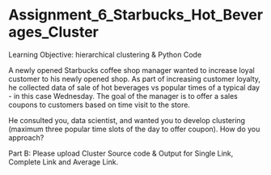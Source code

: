 # Assignment_6_Starbucks_Hot_Beverages_Cluster

Learning Objective: hierarchical clustering & Python Code

A newly opened Starbucks coffee shop manager wanted to increase loyal customer to his newly opened shop. As part of increasing customer loyalty, he collected data of sale of hot beverages vs popular times of a typical day - in this case Wednesday. The goal of the manager is to offer a sales coupons to customers based on time visit to the store.

He consulted you, data scientist, and wanted you to develop clustering (maximum three popular time slots of the day to offer coupon). How do you approach?

 

Part B: Please upload Cluster Source code & Output for Single Link, Complete Link and Average Link.
